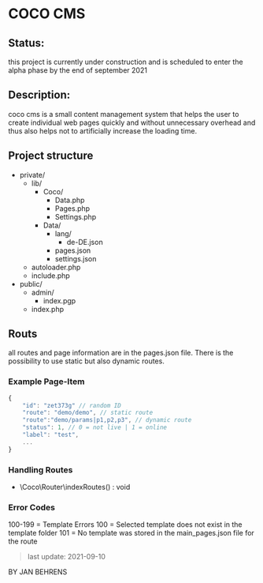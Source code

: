 # COCO CMS
## Status:
this project is currently under construction and is scheduled to enter the alpha phase by the end of september 2021

## Description:
coco cms is a small content management system that helps the user to create individual web pages quickly and without unnecessary overhead and thus also helps not to artificially increase the loading time.

## Project structure
* private/
    * lib/
        * Coco/
            * Data.php
            * Pages.php
            * Settings.php
        * Data/
            * lang/
                * de-DE.json
            * pages.json
            * settings.json
    * autoloader.php
    * include.php 
* public/
    * admin/
        * index.pgp
    * index.php 



## Routs
all routes and page information are in the pages.json file. There is the possibility to use static but also dynamic routes. 

### Example Page-Item

```js
{ 
    "id": "zet373g" // random ID
    "route": "demo/demo", // static route
    "route":"demo/params|p1,p2,p3", // dynamic route
    "status": 1, // 0 = not live | 1 = online
    "label": "test",
    ...
}
```

### Handling Routes
- \Coco\Router\indexRoutes() : void 



### Error Codes
100-199 = Template Errors
100 = Selected template does not exist in the template folder
101 = No template was stored in the main_pages.json file for the route 



> last update: 2021-09-10

BY JAN BEHRENS

